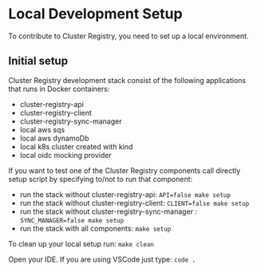 # Local Development Setup

To contribute to Cluster Registry, you need to set up a local environment.

## Initial setup

Cluster Registry development stack consist of the following applications that runs in Docker containers:

* cluster-registry-api
* cluster-registry-client
* cluster-registry-sync-manager
* local aws sqs
* local aws dynamoDb
* local k8s cluster created with kind
* local oidc mocking provider

If you want to test one of the Cluster Registry components call directly setup script by specifying to/not to run that component:

* run the stack without cluster-registry-api: `API=false make setup`
* run the stack without cluster-registry-client: `CLIENT=false make setup`
* run the stack without cluster-registry-sync-manager : `SYNC_MANAGER=false make setup`
* run the stack with all components: `make setup` 

To clean up your local setup run:
`make clean`

Open your IDE. If you are using VSCode just type: `code .`
